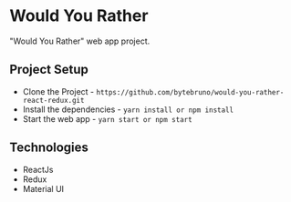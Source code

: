 # Would You Rather

"Would You Rather" web app project. 

## Project Setup

* Clone the Project - `https://github.com/bytebruno/would-you-rather-react-redux.git`
* Install the dependencies - `yarn install or npm install` 
* Start the web app - `yarn start or npm start`

## Technologies

* ReactJs
* Redux
* Material UI
